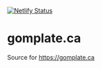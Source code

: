 [![Netlify Status](https://api.netlify.com/api/v1/badges/b538680d-8cf0-4e16-9ae5-f7b18a345dc7/deploy-status)](https://app.netlify.com/sites/gomplateca/deploys)

# gomplate.ca
Source for https://gomplate.ca
